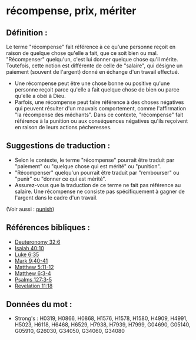# récompense, prix, mériter

## Définition :

Le terme "récompense" fait référence à ce qu'une personne reçoit en raison de quelque chose qu'elle a fait, que ce soit bien ou mal. "Récompenser" quelqu'un, c'est lui donner quelque chose qu'il mérite. Toutefois, cette notion est différente de celle de "salaire", qui désigne un paiement (souvent de l'argent) donné en échange d'un travail effectué.

* Une récompense peut être une chose bonne ou positive qu'une personne reçoit parce qu'elle a fait quelque chose de bien ou parce qu'elle a obéi à Dieu.
* Parfois, une récompense peut faire référence à des choses négatives qui peuvent résulter d'un mauvais comportement, comme l'affirmation "la récompense des méchants". Dans ce contexte, "récompense" fait référence à la punition ou aux conséquences négatives qu'ils reçoivent en raison de leurs actions pécheresses.

## Suggestions de traduction :

* Selon le contexte, le terme "récompense" pourrait être traduit par "paiement" ou "quelque chose qui est mérité" ou "punition".
* "Récompenser" quelqu'un pourrait être traduit par "rembourser" ou "punir" ou "donner ce qui est mérité".
* Assurez-vous que la traduction de ce terme ne fait pas référence au salaire. Une récompense ne consiste pas spécifiquement à gagner de l'argent dans le cadre d'un travail.

(Voir aussi : [punish](../other/punish.md))

## Références bibliques :

* [Deuteronomy 32:6](rc://en/tn/help/deu/32/06)
* [Isaiah 40:10](rc://en/tn/help/isa/40/10)
* [Luke 6:35](rc://en/tn/help/luk/06/35)
* [Mark 9:40-41](rc://en/tn/help/mrk/09/40)
* [Matthew 5:11-12](rc://en/tn/help/mat/05/11)
* [Matthew 6:3-4](rc://en/tn/help/mat/06/03)
* [Psalms 127:3-5](rc://en/tn/help/psa/127/003)
* [Revelation 11:18](rc://en/tn/help/rev/11/18)

## Données du mot :

* Strong's : H0319, H0866, H0868, H1576, H1578, H1580, H4909, H4991, H5023, H6118, H6468, H6529, H7938, H7939, H7999, G04690, G05140, G05910, G26030, G34050, G34060, G34080
